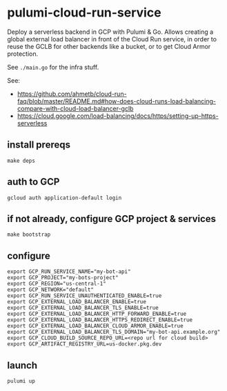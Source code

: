 # pulumi-cloud-run-service

Deploy a serverless backend in GCP with Pulumi & Go. Allows creating a global external load balancer in front of the Cloud Run service, in order to reuse the GCLB for other backends like a bucket, or to get Cloud Armor protection.

See `./main.go` for the infra stuff.

See:
- https://github.com/ahmetb/cloud-run-faq/blob/master/README.md#how-does-cloud-runs-load-balancing-compare-with-cloud-load-balancer-gclb
- https://cloud.google.com/load-balancing/docs/https/setting-up-https-serverless

## install prereqs
```
make deps
```

## auth to GCP
```
gcloud auth application-default login
```

##  if not already, configure GCP project & services
```
make bootstrap
```

## configure
```
export GCP_RUN_SERVICE_NAME="my-bot-api"
export GCP_PROJECT="my-bots-project"
export GCP_REGION="us-central-1"
export GCP_NETWORK="default"
export GCP_RUN_SERVICE_UNAUTHENTICATED_ENABLE=true
export GCP_EXTERNAL_LOAD_BALANCER_ENABLE=true
export GCP_EXTERNAL_LOAD_BALANCER_TLS_ENABLE=true
export GCP_EXTERNAL_LOAD_BALANCER_HTTP_FORWARD_ENABLE=true
export GCP_EXTERNAL_LOAD_BALANCER_HTTPS_REDIRECT_ENABLE=true
export GCP_EXTERNAL_LOAD_BALANCER_CLOUD_ARMOR_ENABLE=true
export GCP_EXTERNAL_LOAD_BALANCER_TLS_DOMAIN="my-bot-api.example.org"
export GCP_CLOUD_BUILD_SOURCE_REPO_URL=<repo url for cloud build>
export GCP_ARTIFACT_REGISTRY_URL=us-docker.pkg.dev
```

## launch
```
pulumi up
```